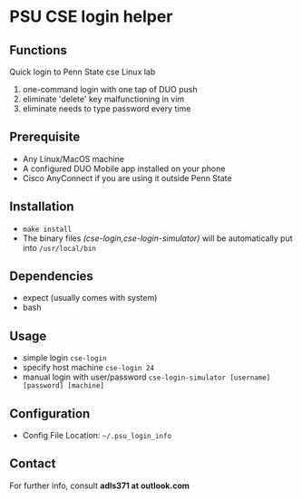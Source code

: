 PSU CSE login helper
===

Functions
---

Quick login to Penn State cse Linux lab

1. one-command login with one tap of DUO push
2. eliminate 'delete' key malfunctioning in vim
3. eliminate needs to type password every time

Prerequisite
---
* Any Linux/MacOS machine
* A configured DUO Mobile app installed on your phone
* Cisco AnyConnect if you are using it outside Penn State

Installation
---
* `make install`
* The binary files *(cse-login,cse-login-simulator)* will be automatically put into `/usr/local/bin`

Dependencies
---
* expect (usually comes with system)
* bash

Usage
---
* simple login `cse-login`
* specify host machine `cse-login 24`
* manual login with user/password `cse-login-simulator [username] [password] [machine]`

Configuration
---
* Config File Location: `~/.psu_login_info`

Contact
---

For further info, consult **adls371 at outlook.com**
